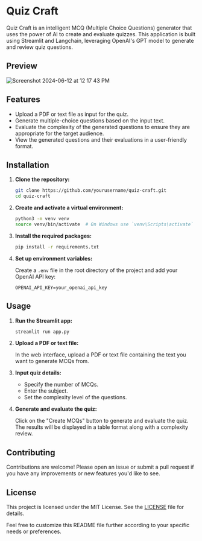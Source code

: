 # Quiz Craft

Quiz Craft is an intelligent MCQ (Multiple Choice Questions) generator that uses the power of AI to create and evaluate quizzes. This application is built using Streamlit and Langchain, leveraging OpenAI's GPT model to generate and review quiz questions.

## **Preview**
![Screenshot 2024-06-12 at 12 17 43 PM](https://github.com/danishziasiddique/MCQ-Generator-Using-LangChain-and-OpenAI/assets/82972335/a1cc15d1-f750-467e-a5cd-b2c568994940)


## Features

- Upload a PDF or text file as input for the quiz.
- Generate multiple-choice questions based on the input text.
- Evaluate the complexity of the generated questions to ensure they are appropriate for the target audience.
- View the generated questions and their evaluations in a user-friendly format.

## Installation

1. **Clone the repository:**

    ```sh
    git clone https://github.com/yourusername/quiz-craft.git
    cd quiz-craft
    ```

2. **Create and activate a virtual environment:**

    ```sh
    python3 -m venv venv
    source venv/bin/activate  # On Windows use `venv\Scripts\activate`
    ```

3. **Install the required packages:**

    ```sh
    pip install -r requirements.txt
    ```

4. **Set up environment variables:**

    Create a `.env` file in the root directory of the project and add your OpenAI API key:

    ```env
    OPENAI_API_KEY=your_openai_api_key
    ```

## Usage

1. **Run the Streamlit app:**

    ```sh
    streamlit run app.py
    ```

2. **Upload a PDF or text file:**

    In the web interface, upload a PDF or text file containing the text you want to generate MCQs from.

3. **Input quiz details:**

    - Specify the number of MCQs.
    - Enter the subject.
    - Set the complexity level of the questions.

4. **Generate and evaluate the quiz:**

    Click on the "Create MCQs" button to generate and evaluate the quiz. The results will be displayed in a table format along with a complexity review.


## Contributing

Contributions are welcome! Please open an issue or submit a pull request if you have any improvements or new features you'd like to see.

## License

This project is licensed under the MIT License. See the [LICENSE](LICENSE) file for details.

Feel free to customize this README file further according to your specific needs or preferences.

